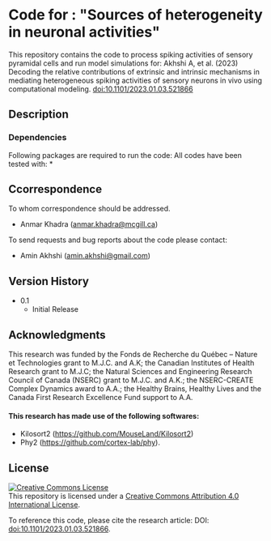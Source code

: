 # Code for : "Sources of heterogeneity in neuronal activities"

This repository contains the code to process spiking activities of sensory pyramidal cells and run model simulations for:
Akhshi A, et al. (2023) Decoding the relative contributions of extrinsic and intrinsic mechanisms in mediating heterogeneous spiking activities of sensory neurons in vivo using computational modeling. [doi:10.1101/2023.01.03.521866](https://doi.org/10.1101/2023.01.03.521866)

## Description


### Dependencies

Following packages are required to run the code:
All codes have been tested with:
* 

## Ccorrespondence
To whom correspondence should be addressed. 
* Anmar Khadra (anmar.khadra@mcgill.ca)

To send requests and bug reports about the code please contact:
* Amin Akhshi (amin.akhshi@gmail.com)

## Version History

* 0.1
    * Initial Release

## Acknowledgments
This research was funded by the Fonds de 
Recherche du Québec – Nature et Technologies 
grant to M.J.C. and A.K; the Canadian 
Institutes of Health Research grant to 
M.J.C; the Natural Sciences and Engineering 
Research Council of Canada (NSERC) grant 
to M.J.C. and A.K.; the NSERC-CREATE Complex 
Dynamics award to A.A.; the Healthy Brains, 
Healthy Lives and the Canada First Research 
Excellence Fund support to A.A.

#### This research has made use of the following softwares:
* Kilosort2 (https://github.com/MouseLand/Kilosort2) 
* Phy2 (https://github.com/cortex-lab/phy).

## License

<a rel="license" href="http://creativecommons.org/licenses/by/4.0/"><img alt="Creative Commons License" style="border-width:0" src="https://i.creativecommons.org/l/by/4.0/88x31.png" /></a><br />This repository is licensed under a <a rel="license" href="http://creativecommons.org/licenses/by/4.0/">Creative Commons Attribution 4.0 International License</a>. 

To reference this code, please cite the research article: DOI: [doi:10.1101/2023.01.03.521866](https://doi.org/10.1101/2023.01.03.521866). 